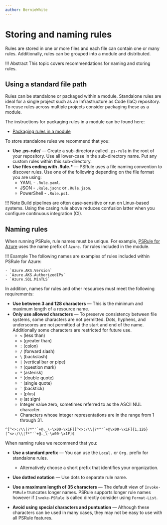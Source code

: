 ```yaml
---
author: BernieWhite
---
```


# Storing and naming rules

Rules are stored in one or more files and each file can contain one or many rules.
Additionally, rules can be grouped into a module and distributed.

!!! Abstract
    This topic covers recommendations for naming and storing rules.

## Using a standard file path

Rules can be standalone or packaged within a module.
Standalone rules are ideal for a single project such as an Infrastructure as Code (IaC) repository.
To reuse rules across multiple projects consider packaging these as a module.

The instructions for packaging rules in a module can be found here:

- [Packaging rules in a module](packaging-rules.md)

To store standalone rules we recommend that you:

- **Use .ps-rule/** &mdash; Create a sub-directory called `.ps-rule` in the root of your repository.
  Use all lower-case in the sub-directory name.
  Put any custom rules within this sub-directory.
- **Use files ending with .Rule.\*** &mdash; PSRule uses a file naming convention to discover rules.
  Use one of the following depending on the file format you are using:
  - YAML - `.Rule.yaml`.
  - JSON - `.Rule.jsonc` or `.Rule.json`.
  - PowerShell - `.Rule.ps1`.

!!! Note
    Build pipelines are often case-sensitive or run on Linux-based systems.
    Using the casing rule above reduces confusion latter when you configure continuous integration (CI).

## Naming rules

When running PSRule, rule names must be unique.
For example, [PSRule for Azure][1] uses the name prefix of `Azure.` for rules included in the module.

!!! Example
    The following names are examples of rules included within PSRule for Azure:

    - `Azure.AKS.Version`
    - `Azure.AKS.AuthorizedIPs`
    - `Azure.SQL.MinTLS`

In addition, names for rules and other resources must meet the following requirements:

- **Use between 3 and 128 characters** &mdash; This is the minimum and maximum length of a resource name.
- **Only use allowed characters** &mdash;
  To preserve consistency between file systems, some characters are not permitted.
  Dots, hyphens, and underscores are not permitted at the start and end of the name.
  Additionally some characters are restricted for future use.
  - `<` (less than)
  - `>` (greater than)
  - `:` (colon)
  - `/` (forward slash)
  - `\` (backslash)
  - `|` (vertical bar or pipe)
  - `?` (question mark)
  - `*` (asterisk)
  - `"` (double quote)
  - `'` (single quote)
  - `` ` `` (backtick)
  - `+` (plus)
  - `@` (at sign)
  - Integer value zero, sometimes referred to as the ASCII NUL character.
  - Characters whose integer representations are in the range from 1 through 31.

```text title="Regular expression for valid resource names"
^[^<>:/\\|?*"'`+@._\-\x00-\x1F][^<>:/\\|?*"'`+@\x00-\x1F]{1,126}[^<>:/\\|?*"'`+@._\-\x00-\x1F]$
```

When naming rules we recommend that you:

- **Use a standard prefix** &mdash; You can use the `Local.` or `Org.` prefix for standalone rules.
  - Alternatively choose a short prefix that identifies your organization.
- **Use dotted notation** &mdash; Use dots to separate rule name.
- **Use a maximum length of 35 characters** &mdash;
  The default view of `Invoke-PSRule` truncates longer names.
  PSRule supports longer rule names however if `Invoke-PSRule` is called directly consider using `Format-List`.
- **Avoid using special characters and puntuation** &mdash;
  Although these characters can be used in many cases, they may not be easy to use with all PSRule features.

  [1]: https://aka.ms/ps-rule-azure
